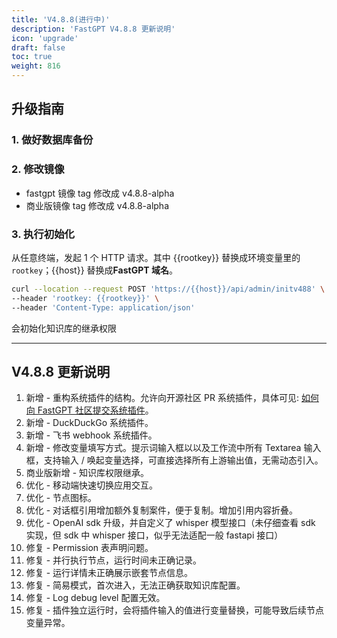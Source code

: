 ```yaml
---
title: 'V4.8.8(进行中)'
description: 'FastGPT V4.8.8 更新说明'
icon: 'upgrade'
draft: false
toc: true
weight: 816
---
```


## 升级指南

### 1. 做好数据库备份

### 2. 修改镜像

- fastgpt 镜像 tag 修改成 v4.8.8-alpha
- 商业版镜像 tag 修改成 v4.8.8-alpha

### 3. 执行初始化

从任意终端，发起 1 个 HTTP 请求。其中 {{rootkey}} 替换成环境变量里的 `rootkey`；{{host}} 替换成**FastGPT 域名**。

```bash
curl --location --request POST 'https://{{host}}/api/admin/initv488' \
--header 'rootkey: {{rootkey}}' \
--header 'Content-Type: application/json'
```

会初始化知识库的继承权限

-------

## V4.8.8 更新说明

1. 新增 - 重构系统插件的结构。允许向开源社区 PR 系统插件，具体可见: [如何向 FastGPT 社区提交系统插件](https://fael3z0zfze.feishu.cn/wiki/ERZnw9R26iRRG0kXZRec6WL9nwh)。
2. 新增 - DuckDuckGo 系统插件。
3. 新增 - 飞书 webhook 系统插件。
4. 新增 - 修改变量填写方式。提示词输入框以以及工作流中所有 Textarea 输入框，支持输入 / 唤起变量选择，可直接选择所有上游输出值，无需动态引入。
5. 商业版新增 - 知识库权限继承。
6. 优化 - 移动端快速切换应用交互。
7. 优化 - 节点图标。
8. 优化 - 对话框引用增加额外复制案件，便于复制。增加引用内容折叠。
9. 优化 - OpenAI sdk 升级，并自定义了 whisper 模型接口（未仔细查看 sdk 实现，但 sdk 中 whisper 接口，似乎无法适配一般 fastapi 接口）
10. 修复 - Permission 表声明问题。
11. 修复 - 并行执行节点，运行时间未正确记录。
12. 修复 - 运行详情未正确展示嵌套节点信息。
13. 修复 - 简易模式，首次进入，无法正确获取知识库配置。
14. 修复 - Log debug level 配置无效。
15. 修复 - 插件独立运行时，会将插件输入的值进行变量替换，可能导致后续节点变量异常。